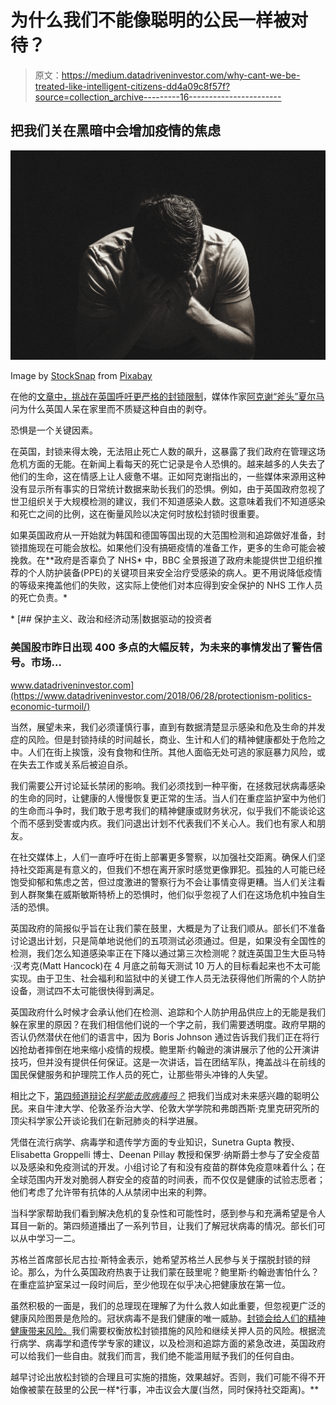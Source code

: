 # 为什么我们不能像聪明的公民一样被对待？

> 原文：<https://medium.datadriveninvestor.com/why-cant-we-be-treated-like-intelligent-citizens-dd4a09c8f57f?source=collection_archive---------16----------------------->

## 把我们关在黑暗中会增加疫情的焦虑

![](img/5bc9509b1cdf6db2028b1035ee1205d8.png)

Image by [StockSnap](https://pixabay.com/users/StockSnap-894430/?utm_source=link-attribution&utm_medium=referral&utm_campaign=image&utm_content=2617866) from [Pixabay](https://pixabay.com/?utm_source=link-attribution&utm_medium=referral&utm_campaign=image&utm_content=2617866)

在他的[文章中，挑战在英国呼吁更严格的封锁限制](https://medium.com/@_ax/social-distancing-is-sensible-our-subservience-to-groupthink-is-not-8da9ba52a4cc)，媒体作家[阿克谢“斧头”夏尔马](https://medium.com/u/3849b2b53363?source=post_page-----dd4a09c8f57f--------------------------------)问为什么英国人呆在家里而不质疑这种自由的剥夺。

恐惧是一个关键因素。

在英国，封锁来得太晚，无法阻止死亡人数的飙升，这暴露了我们政府在管理这场危机方面的无能。在新闻上看每天的死亡记录是令人恐惧的。越来越多的人失去了他们的生命，这在情感上让人疲惫不堪。正如阿克谢指出的，一些媒体来源用这种没有显示所有事实的日常统计数据来助长我们的恐惧。例如，由于英国政府忽视了世卫组织关于大规模检测的建议，我们不知道感染人数。这意味着我们不知道感染和死亡之间的比例，这在衡量风险以决定何时放松封锁时很重要。

如果英国政府从一开始就为韩国和德国等国出现的大范围检测和追踪做好准备，封锁措施现在可能会放松。如果他们没有搞砸疫情的准备工作，更多的生命可能会被挽救。在**政府是否辜负了 NHS* 中，BBC 全景报道了政府未能提供世卫组织推荐的个人防护装备(PPE)的关键项目来安全治疗受感染的病人。更不用说降低疫情的等级来掩盖他们的失败，这实际上使他们对本应得到安全保护的 NHS 工作人员的死亡负责。*

*[](https://www.datadriveninvestor.com/2018/06/28/protectionism-politics-economic-turmoil/) [## 保护主义、政治和经济动荡|数据驱动的投资者

### 美国股市昨日出现 400 多点的大幅反转，为未来的事情发出了警告信号。市场…

www.datadriveninvestor.com](https://www.datadriveninvestor.com/2018/06/28/protectionism-politics-economic-turmoil/) 

当然，展望未来，我们必须谨慎行事，直到有数据清楚显示感染和危及生命的并发症的风险。但是封锁持续的时间越长，商业、生计和人们的精神健康都处于危险之中。人们在街上挨饿，没有食物和住所。其他人面临无处可逃的家庭暴力风险，或在失去工作或关系后被迫自杀。

我们需要公开讨论延长禁闭的影响。我们必须找到一种平衡，在拯救冠状病毒感染的生命的同时，让健康的人慢慢恢复更正常的生活。当人们在重症监护室中为他们的生命而斗争时，我们敢于思考我们的精神健康或财务状况，似乎我们不能谈论这个而不感到受害或内疚。我们问退出计划不代表我们不关心人。我们也有家人和朋友。

在社交媒体上，人们一直呼吁在街上部署更多警察，以加强社交距离。确保人们坚持社交距离是有意义的，但我们不想在离开家时感觉更像罪犯。孤独的人可能已经饱受抑郁和焦虑之苦，但过度激进的警察行为不会让事情变得更糟。当人们关注看到人群聚集在威斯敏斯特桥上的恐惧时，他们似乎忽视了人们在这场危机中独自生活的恐惧。

英国政府的简报似乎旨在让我们蒙在鼓里，大概是为了让我们顺从。部长们不准备讨论退出计划，只是简单地说他们的五项测试必须通过。但是，如果没有全国性的检测，我们怎么知道感染率正在下降以通过第三次检测呢？就连英国卫生大臣马特·汉考克(Matt Hancock)在 4 月底之前每天测试 10 万人的目标看起来也不太可能实现。由于卫生、社会福利和监狱中的关键工作人员无法获得他们所需的个人防护设备，测试四不太可能很快得到满足。

英国政府什么时候才会承认他们在检测、追踪和个人防护用品供应上的无能是我们躲在家里的原因？在我们相信他们说的一个字之前，我们需要透明度。政府早期的否认仍然潜伏在他们的语言中，因为 Boris Johnson 通过告诉我们我们正在将行凶抢劫者摔倒在地来缩小疫情的规模。鲍里斯·约翰逊的演讲展示了他的公开演讲技巧，但并没有提供任何保证。这是一次讲话，旨在团结军队，掩盖战斗在前线的国民保健服务和护理院工作人员的死亡，让那些带头冲锋的人失望。

相比之下，[第四频道辩论*科学能击败病毒吗？*](https://www.channel4.com/press/news/top-scientists-announced-channel-4s-science-debate) 把我们当成对未来感兴趣的聪明公民。来自牛津大学、伦敦圣乔治大学、伦敦大学学院和弗朗西斯·克里克研究所的顶尖科学家公开谈论我们在新冠肺炎的科学进展。

凭借在流行病学、病毒学和遗传学方面的专业知识，Sunetra Gupta 教授、Elisabetta Groppelli 博士、Deenan Pillay 教授和保罗·纳斯爵士参与了安全疫苗以及感染和免疫测试的开发。小组讨论了有和没有疫苗的群体免疫意味着什么；在全球范围内开发对脆弱人群安全的疫苗的时间表，而不仅仅是健康的试验志愿者；他们考虑了允许带有抗体的人从禁闭中出来的利弊。

当科学家帮助我们看到解决危机的复杂性和可能性时，感到参与和充满希望是令人耳目一新的。第四频道播出了一系列节目，让我们了解冠状病毒的情况。部长们可以从中学习一二。

苏格兰首席部长尼古拉·斯特金表示，她希望苏格兰人民参与关于摆脱封锁的辩论。那么，为什么英国政府热衷于让我们蒙在鼓里呢？鲍里斯·约翰逊害怕什么？在重症监护室呆过一段时间后，至少他现在似乎决心把健康放在第一位。

虽然积极的一面是，我们的总理现在理解了为什么救人如此重要，但忽视更广泛的健康风险图景是危险的。冠状病毒不是我们健康的唯一威胁。[封锁会给人们的精神健康带来风险。](https://medium.com/@TracyBrighten1/get-out-of-jail-card-for-the-lonely-36e9f8b30e58)我们需要权衡放松封锁措施的风险和继续关押人员的风险。根据流行病学、病毒学和遗传学专家的建议，以及检测和追踪方面的紧急改进，英国政府可以给我们一些自由。就我们而言，我们绝不能滥用赋予我们的任何自由。

越早讨论出放松封锁的合理且可实施的措施，效果越好。否则，我们可能不得不开始像被蒙在鼓里的公民一样*行事，冲击议会大厦(当然，同时保持社交距离)。**